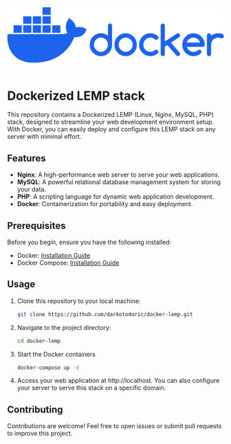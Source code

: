 <br>

![docker-logo.png](docker-logo.png)
<br><br>

# Dockerized LEMP stack
This repository contains a Dockerized LEMP (Linux, Nginx, MySQL, PHP) stack, designed to streamline your web development environment setup. With Docker, you can easily deploy and configure this LEMP stack on any server with minimal effort.

## Features
- **Nginx**: A high-performance web server to serve your web applications.
- **MySQL**: A powerful relational database management system for storing your data.
- **PHP**: A scripting language for dynamic web application development.
- **Docker**: Containerization for portability and easy deployment.

## Prerequisites
Before you begin, ensure you have the following installed:

- Docker: [Installation Guide](https://docs.docker.com/get-docker/)
- Docker Compose: [Installation Guide](https://docs.docker.com/compose/install/)

## Usage
1. Clone this repository to your local machine:

   ```bash
   git clone https://github.com/darkotodoric/docker-lemp.git

2. Navigate to the project directory:

    ```bash
    cd docker-lemp

3. Start the Docker containers

    ```bash
    docker-compose up -d

4. Access your web application at http://localhost. You can also configure your server to serve this stack on a specific domain.

## Contributing
Contributions are welcome! Feel free to open issues or submit pull requests to improve this project.


